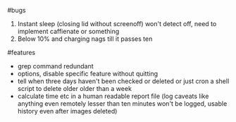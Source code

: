 #bugs
1. Instant sleep (closing lid without screenoff) won't detect off, need to implement caffienate or something
2. Below 10% and charging nags till it passes ten

#features
- grep command redundant
- options, disable specific feature without quitting
- tell when three days haven't been checked or deleted or just cron a shell script to delete older 
	older than a week
- calculate time etc in a human readable report file (log caveats like anything even remotely lesser than ten minutes 
	won't be logged, usable history even after images deleted)
